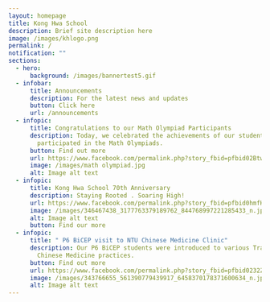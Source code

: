 ```yaml
---
layout: homepage
title: Kong Hwa School
description: Brief site description here
image: /images/khlogo.png
permalink: /
notification: ""
sections:
  - hero:
      background: /images/bannertest5.gif
  - infobar:
      title: Announcements
      description: For the latest news and updates
      button: Click here
      url: /announcements
  - infopic:
      title: Congratulations to our Math Olympiad Participants
      description: Today, we celebrated the achievements of our students who
        participated in the Math Olympiads.
      button: Find out more
      url: https://www.facebook.com/permalink.php?story_fbid=pfbid02Btw2WSqQHFSaAC8J4kHDmnae6Cgs3eWuRHPFxNh1HHvdz4tHobdUvFnwHnFFJUncl&id=100064994620909
      image: /images/math olympiad.jpg
      alt: Image alt text
  - infopic:
      title: Kong Hwa School 70th Anniversary
      description: Staying Rooted . Soaring High!
      url: https://www.facebook.com/permalink.php?story_fbid=pfbid0hmfHZCMoDzLfnGE1bq8YUfCdbMMRveYNWnuh4TvoeYm5tFKFY4dPqtbdHgjuh2qYl&id=100064994620909
      image: /images/346467438_3177763379189762_844768997221285433_n.jpg
      alt: Image alt text
      button: Find our more
  - infopic:
      title: " P6 BiCEP visit to NTU Chinese Medicine Clinic"
      description: Our P6 BiCEP students were introduced to various Traditional
        Chinese Medicine practices.
      button: Find out more
      url: https://www.facebook.com/permalink.php?story_fbid=pfbid0232Z1Vt2ufDUXovAUmpcbuGrLMb1gwH3K8dTUpPHp1kpeAydJckeQsYKiR9akvFJil&id=100064994620909
      image: /images/343766655_561390779439917_6458370178371600634_n.jpg
      alt: Image alt text
---
```

